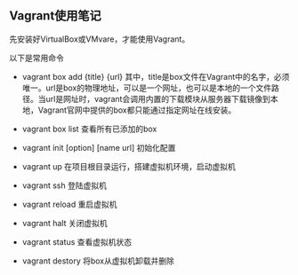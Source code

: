 ## Vagrant使用笔记

先安装好VirtualBox或VMvare，才能使用Vagrant。

以下是常用命令

- vagrant box add {title} {url} 其中，title是box文件在Vagrant中的名字，必须唯一。url是box的物理地址，可以是一个网址，也可以是本地的一个文件路径。当url是网址时，vagrant会调用内置的下载模块从服务器下载镜像到本地，Vagrant官网中提供的box都只能通过指定网址在线安装。

- vagrant box list  查看所有已添加的box

- vagrant init [option] [name url] 初始化配置

- vagrant up 在项目根目录运行，搭建虚拟机环境，启动虚拟机

- vagrant ssh 登陆虚拟机

- vagrant reload 重启虚拟机

- vagrant halt 关闭虚拟机

- vagrant status 查看虚拟机状态

- vagrant destory 将box从虚拟机卸载并删除


